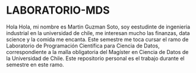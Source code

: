 # LABORATORIO-MDS

Hola Hola, mi nombre es Martin Guzman Soto, soy eestudinte de ingenieria industrial en la universidad de chile, me interesan mucho las finanzas, data science y la comida me encanta. Este semestre me toca cursar el ramo de Laboratorio de Programación Científica para Ciencia de Datos, correspondiente a la malla obligatoria del Magíster en Ciencia de Datos de la Universidad de Chile. Este repositorio personal es el trabajo durante el semestre en este ramo. 
